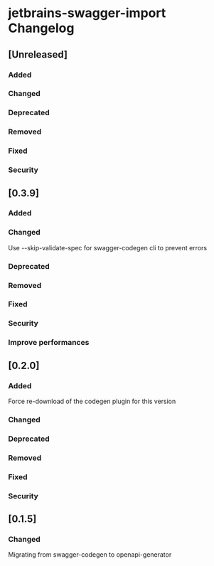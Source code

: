 <!-- Keep a Changelog guide -> https://keepachangelog.com -->

# jetbrains-swagger-import Changelog

## [Unreleased]

### Added

### Changed

### Deprecated

### Removed

### Fixed

### Security

## [0.3.9]

### Added

### Changed

Use --skip-validate-spec for swagger-codegen cli to prevent errors

### Deprecated

### Removed

### Fixed

### Security

### Improve performances

## [0.2.0]

### Added

Force re-download of the codegen plugin for this version

### Changed

### Deprecated

### Removed

### Fixed

### Security

## [0.1.5]

### Changed

Migrating from swagger-codegen to openapi-generator
